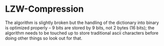 # LZW-Compression
The algorithm is slightly broken but the handling of the dictionary into binary is optimized properly – 9 bits are stored by 9 bits, not 2 bytes (16 bits); the algorithm needs to be touched up to store traditional ascii characters before doing other things so look out for that.
